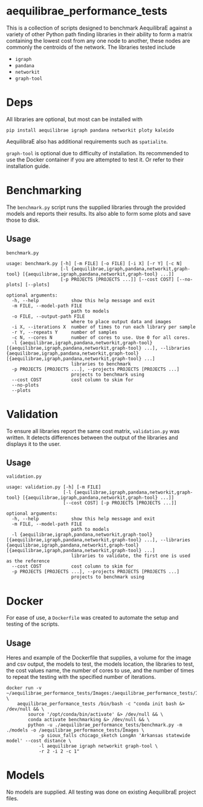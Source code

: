 # aequilibrae_performance_tests
This is a collection of scripts designed to benchmark AequilibraE against a variety of other Python path finding libraries in their ability to form a matrix containing the lowest cost from any one node to another, these nodes are commonly the centroids of the network. The libraries tested include
- `igraph`
- `pandana`
- `networkit`
- `graph-tool`
# Deps
All libraries are optional, but most can be installed with
```
pip install aequilibrae igraph pandana networkit ploty kaleido
```
AequilibraE also has additional requirements such as `spatialite`.

`graph-tool` is optional due to difficulty of installation. Its recommended to use the Docker container if you are attempted to test it. Or refer to their installation guide.
# Benchmarking
The `benchmark.py` script runs the supplied libraries through the provided models and reports their results. Its also able to form some plots and save those to disk.
## Usage
`benchmark.py`
```
usage: benchmark.py [-h] [-m FILE] [-o FILE] [-i X] [-r Y] [-c N]
                    [-l {aequilibrae,igraph,pandana,networkit,graph-tool} [{aequilibrae,igraph,pandana,networkit,graph-tool} ...]]
                    [-p PROJECTS [PROJECTS ...]] [--cost COST] [--no-plots] [--plots]

optional arguments:
  -h, --help            show this help message and exit
  -m FILE, --model-path FILE
                        path to models
  -o FILE, --output-path FILE
                        where to place output data and images
  -i X, --iterations X  number of times to run each library per sample
  -r Y, --repeats Y     number of samples
  -c N, --cores N       number of cores to use. Use 0 for all cores.
  -l {aequilibrae,igraph,pandana,networkit,graph-tool} [{aequilibrae,igraph,pandana,networkit,graph-tool} ...], --libraries {aequilibrae,igraph,pandana,networkit,graph-tool} [{aequilibrae,igraph,pandana,networkit,graph-tool} ...]
                        libraries to benchmark
  -p PROJECTS [PROJECTS ...], --projects PROJECTS [PROJECTS ...]
                        projects to benchmark using
  --cost COST           cost column to skim for
  --no-plots
  --plots
```
# Validation
To ensure all libraries report the same cost matrix, `validation.py` was written. It detects differences between the output of the libraries and displays it to the user.
## Usage
`validation.py`
```
usage: validation.py [-h] [-m FILE]
                     [-l {aequilibrae,igraph,pandana,networkit,graph-tool} [{aequilibrae,igraph,pandana,networkit,graph-tool} ...]]
                     [--cost COST] [-p PROJECTS [PROJECTS ...]]

optional arguments:
  -h, --help            show this help message and exit
  -m FILE, --model-path FILE
                        path to models
  -l {aequilibrae,igraph,pandana,networkit,graph-tool} [{aequilibrae,igraph,pandana,networkit,graph-tool} ...], --libraries {aequilibrae,igraph,pandana,networkit,graph-tool} [{aequilibrae,igraph,pandana,networkit,graph-tool} ...]
                        libraries to validate, the first one is used as the reference
  --cost COST           cost column to skim for
  -p PROJECTS [PROJECTS ...], --projects PROJECTS [PROJECTS ...]
                        projects to benchmark using
```
# Docker
For ease of use, a `Dockerfile` was created to automate the setup and testing of the scripts.
## Usage
Heres and example of the Dockerfile that supplies, a volume for the image and csv output, the models to test, the models location, the libraries to test, the cost values name, the number of cores to use, and the number of times to repeat the testing with the specified number of iterations.
```
docker run -v ~/aequilibrae_performance_tests/Images:/aequilibrae_performance_tests/Images \
    aequilibrae_performance_tests /bin/bash -c "conda init bash &> /dev/null && \
        source '/opt/conda/bin/activate' &> /dev/null && \
        conda activate benchmarking &> /dev/null && \
        python -u ./aequilibrae_performance_tests/benchmark.py -m ./models -o /aequilibrae_performance_tests/Images \
            -p sioux_falls chicago_sketch LongAn 'Arkansas statewide model' --cost distance \
            -l aequilibrae igraph networkit graph-tool \
            -r 2 -i 2 -c 1"
```
# Models
No models are supplied. All testing was done on existing AequilibraE project files.
